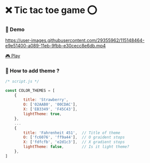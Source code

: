 # ❌ Tic tac toe game ⭕

### 🎥 Demo


https://user-images.githubusercontent.com/29355962/115148464-e9e51400-a089-11eb-9fbb-e30cecc8e6db.mp4



[🎮 Play](https://vanviethieuanh.github.io/tictactoe/)

### 🎨 How to add theme ?

```js
/* script.js */

const COLOR_THEMES = [
    {
        title: 'Strawberry',
        O: ['02AAB0', '00CDAC'],
        X: ['EB3349', 'F45C43'],
        lightTheme: true,
    },
    ...
    {
        title: 'Fahrenheit 451',  // Title of theme
        O: ['fc6076', 'ff9a44'],  // O graident stops
        X: ['fdfcfb', 'e2d1c3'],  // X gradient stops
        lightTheme: false,        // Is it light theme?
    },
]
```
